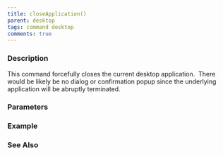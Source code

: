 ```yaml
---
title: closeApplication()
parent: desktop
tags: command desktop
comments: true
---
```


### Description

This command forcefully closes the current desktop application.  There would be likely be no dialog or confirmation popup since the underlying application will be abruptly terminated.

### Parameters

### Example


### See Also